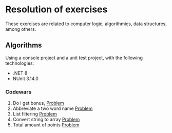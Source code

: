 # Resolution of exercises
These exercises are related to computer logic, algorithmics, data structures, among others.
## Algorithms
Using a console project and a unit test project, with the following technologies:
- .NET 8
- NUnit 3.14.0
### Codewars
1) Do i get bonus, [Problem](/Exercises.Algorithms/Codewars/DoIGetBonus/DoIGetBonus.md)
2) Abbreviate a two word name [Problem](/Exercises.Algorithms/Codewars/AbbreviateATwoWordName/AbbreviateATwoWordName.md)
3) List filtering [Problem](/Exercises.Algorithms/Codewars/ListFiltering/ListFiltering.md)
4) Convert string to array [Problem](/Exercises.Algorithms/Codewars/ConvertStringToArray/ConvertStringToArray.md)
5) Total amount of points [Problem](/Exercises.Algorithms/Codewars/TotalAmountOfPoints/TotalAmountOfPoints.md)
